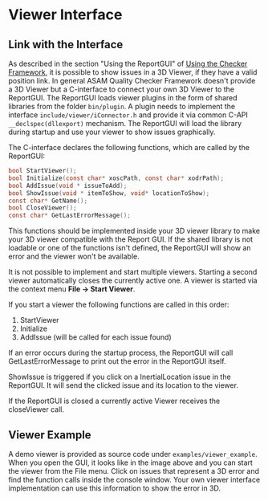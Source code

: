 <!---
Copyright 2023 CARIAD SE.
 
This Source Code Form is subject to the terms of the Mozilla
Public License, v. 2.0. If a copy of the MPL was not distributed
with this file, You can obtain one at https://mozilla.org/MPL/2.0/.
-->

# Viewer Interface

## Link with the Interface

As described in the section "Using the ReportGUI" of [Using the Checker
Framework](using_the_framework.md), it is possible to show issues in a 3D
Viewer, if they have a valid position link. In general ASAM Quality Checker
Framework doesn't provide a 3D Viewer but a C-interface to connect your own 3D
Viewer to the ReportGUI. The ReportGUI loads viewer plugins in the form of
shared libraries from the folder `bin/plugin`. A plugin needs to implement the
interface `include/viewer/iConnector.h` and provide it via common C-API
`__declspec(dllexport)` mechanism. The ReportGUI will load the library during
startup and use your viewer to show issues graphically.

The C-interface declares the following functions, which are called by the
ReportGUI:

```c
bool StartViewer();
bool Initialize(const char* xoscPath, const char* xodrPath);
bool AddIssue(void * issueToAdd);
bool ShowIssue(void * itemToShow, void* locationToShow);
const char* GetName();
bool CloseViewer();
const char* GetLastErrorMessage();
```

This functions should be implemented inside your 3D viewer library to make your
3D viewer compatible with the Report GUI. If the shared library is not loadable
or one of the functions isn't defined, the ReportGUI will show an error and the
viewer won't be available.

It is not possible to implement and start multiple viewers. Starting a second
viewer automatically closes the currently active one. A viewer is started via
the context menu **File -> Start Viewer**.

If you start a viewer the following functions are called in this order:

1. StartViewer
2. Initialize
3. AddIssue (will be called for each issue found)

If an error occurs during the startup process, the ReportGUI will call
GetLastErrorMessage to print out the error in the ReportGUI itself.

ShowIssue is triggered if you click on a InertialLocation issue in the ReportGUI.
It will send the clicked issue and its location to the viewer.

If the ReportGUI is closed a currently active Viewer receives the closeViewer
call.

## Viewer Example

A demo viewer is provided as source code under `examples/viewer_example`. When
you open the GUI, it looks like in the image above and you can start the viewer
from the File menu. Click on issues that represent a 3D error and find the
function calls inside the console window. Your own viewer interface
implementation can use this information to show the error in 3D.
